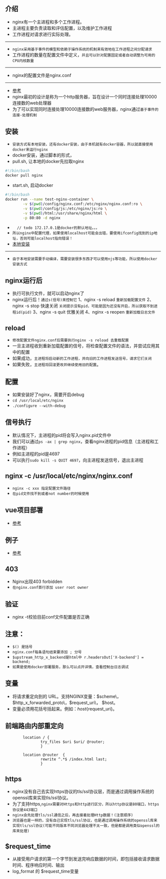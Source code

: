## 介绍

* nginx有一个主进程和多个工作进程。
* 主进程主要负责读取和评估配置，以及维护工作进程
* 工作进程对请求进行实际处理。

---

* `nginx采用基于事件的模型和依赖于操作系统的机制来有效地在工作进程之间分配请求`
* 工作进程的数量在配置文件中定义，`并且可以针对配置固定或者自动调整为可用的CPU内核数量`

---

* nginx的配置文件是nginx.conf

---

* [参考]("http://nginx.org/en/docs/")
* nginx最初的设计是称为一个http服务器，旨在设计一个同时连接处理10000连接数的web处理器
* 为了可以实现同时连接处理10000连接数的web服务器，nginx通过`基于事件的连接-处理机制`

## 安装

* `安装方式有本地安装，还有docker安装，由于本机就有docker容器，所以就直接使用docker来运行nginx`
* docker安装，通过脚本的形式，
* pull.sh, 让本地的docker先拉取nginx

```bash
#!/bin/bash
docker pull nginx
```

* start.sh, 启动docker

```bash
#!/bin/bash
docker run --name test-nginx-container \
        -v $(pwd)/config/nginx.conf:/etc/nginx/nginx.conf:ro \
        -v $(pwd)/config/js:/etc/nginx/js:ro \
        -v $(pwd)/html:/usr/share/nginx/html \
        -p 80:80 -d nginx
```

* `  // todo 172.17.0.1是docker的默认地址。。。`
* `所以nginx中配置代理，如果使用localhost可能会出错，要使用ifconfig找到的ip地址，否则可能localhost指向错误！`
* [本地安装]("https://www.cnblogs.com/meng1314-shuai/p/8335140.html")

---

* `由于本地安装需要手动编译，需要安装很多东西才可以使用njs等功能，所以使用docker安装方式`

## nginx运行后

* 执行可执行文件，就可以启动nginx了
* nginx运行后！`通过s(信号)来控制它`
  1、nginx -s reload `重新加载配置文件`
  2、nginx -s stop 快速关闭
  `关闭提示没有pid，可能是因为还没有开启，所以获取不到进程id(pid)`
  3、nginx -s quit 优雅关闭
  4、nginx -s reopen `重新加载日志文件`

## reload

* `修改配置文件nginx.conf后需要执行nginx -s reload 去重载配置`
* 一旦主进程收到重新加载配置的信号，将检查配置文件的语法，并尝试应用其中的配置
* 如果成功，`主进程将启动新的工作进程，并向旧的工作进程发送信号，请求它们关闭`
* 如果失败，`主进程将回滚更改并继续使用旧的配置`。

## 配置

* 如果安装好了nginx，需要开启debug
* `cd /usr/local/etc/nginx`
* `./configure --with-debug`

## 信号执行

* 默认情况下，主进程的pid将会写入nginx.pid文件中
* 我们可以通过`ps -ax | grep nginx`，查看nginx进程的pid信息（主进程和工作进程）
* 例如主进程的pid是4697
* 可以执行`sudo kill -s QUIT 4697`，向主进程发送信号，退出主进程

## nginx -c /usr/local/etc/nginx/nginx.conf

* `nginx -c xxx 指定配置文件路径`
* `在pid文件找不到或者not number的时候使用`

## vue项目部署

* [参考]("https://blog.csdn.net/mocoe/article/details/83932268")

## 例子

* [参考]("https://github.com/dunwu/nginx-tutorial/blob/master/docs/nginx-configuration.md")

## 403

* Nginx出现403 forbidden
* `在nginx.conf首行添加 user root owner`

## 验证

* nginx -t校验目前conf文件配置是否正确

## 注意：

* `$() 是括号`
* `nginx.conf每条语句结束要添加 ; 分号`
* `$upstream_http_x_backend是html中 r.headersOut['X-backend'] = backend;`
* `如果是使用docker部署服务，那么可以点开详情，查看控制台日志调试`

## 变量

* 将请求重定向到的 URL。支持NGINX变量：$scheme\，$http_x_forwarded_proto\，$request_uri\， $host。
* 变量必须用花括号括起来。例如：${host}${request_uri}。

## 前端路由内部重定向

```text
        location / {
                try_files $uri $uri/ @router;
                }
 
        location @router  {
                rewrite ^.*$ /index.html last;
                }
```

## https
* nginx没有自己去实现https协议的tls/ssl协议层，而是通过调用操作系统的openssl库来实现tls/ssl协议。
* 为了支持https,`nginx需要对Https和http进行区分，所以http协议是80端口，https协议是443端口`
* `nginx会先处理tls/ssl通信之后，再去接着处理Http数据！(注意顺序)`
* `浏览器也是一样的，没有自己实现tls/ssl协议，也是通过调用操作系统的openssl库来实现tls/ssl协议(可能不同版本不同浏览器处理不太一致，但是都是调用类似openssl的库来处理)`

## $request_time
* 从接受用户请求的第一个字节到发送完响应数据的时间，即包括接收请求数据时间、程序响应时间、输出
* log_format 的 $request_time变量
